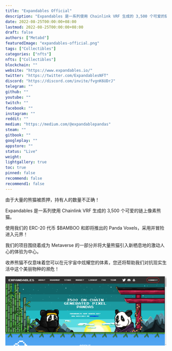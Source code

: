 ```yaml
---
title: "Expandables Official"
description: "Expandables 是一系列使用 Chainlink VRF 生成的 3,500 个可爱的链上像素熊猫。"
date: 2022-08-25T00:00:00+08:00
lastmod: 2022-08-25T00:00:00+08:00
draft: false
authors: ["Metabd"]
featuredImage: "expandables-official.png"
tags: ["Collectibles"]
categories: ["nfts"]
nfts: ["Collectibles"]
blockchain: ""
website: "https://www.expandables.io/"
twitter: "https://twitter.com/ExpandablesNFT"
discord: "https://discord.com/invite/fvgnK6UDrJ"
telegram: ""
github: ""
youtube: ""
twitch: ""
facebook: ""
instagram: ""
reddit: ""
medium: "https://medium.com/@expandablepandas"
steam: ""
gitbook: ""
googleplay: ""
appstore: ""
status: "Live"
weight: 
lightgallery: true
toc: true
pinned: false
recommend: false
recommend1: false
---
```

由于大量的熊猫被质押，持有人的数量不正确！

Expandables 是一系列使用 Chainlink VRF 生成的 3,500 个可爱的链上像素熊猫。

使用我们的 ERC-20 代币 $BAMBOO 和即将推出的 Panda Voxels，采用并冒险进入元界！

我们的项目围绕着成为 Metaverse 的一部分并将大量熊猫引入新栖息地的激动人心的体验为中心。

收养熊猫不仅意味着您可以在元宇宙中炫耀您的体素，您还将帮助我们对抗现实生活中这个美丽物种的濒危！

![nft](3213431323.png)

